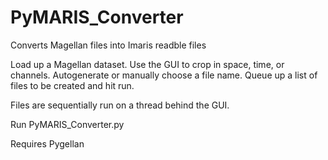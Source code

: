 # PyMARIS_Converter
Converts Magellan files into Imaris readble files

Load up a Magellan dataset. Use the GUI to crop in space, time, or channels. Autogenerate or manually choose a file name. Queue up a list of files to be created and hit run.

Files are sequentially run on a thread behind the GUI. 

Run PyMARIS_Converter.py

Requires Pygellan

